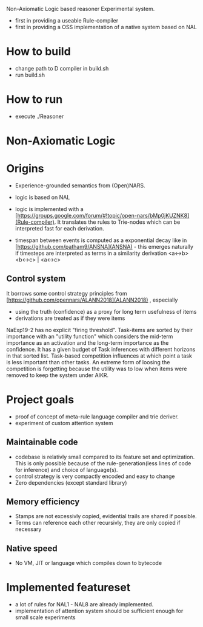 Non-Axiomatic Logic based reasoner Experimental system.

* first in providing a useable Rule-compiler
* first in providing a OSS implementation of a native system based on NAL

# How to build

* change path to D compiler in build.sh
* run build.sh

# How to run

* execute ./Reasoner

# Non-Axiomatic Logic

# Origins

* Experience-grounded semantics from (Open)NARS.

* logic is based on NAL
* logic is implemented with a [https://groups.google.com/forum/#!topic/open-nars/bMp0jKUZNK8](Rule-compiler). It translates the rules to Trie-nodes which can be interpreted fast for each derivation.

* timespan between events is computed as a exponential decay like in [https://github.com/patham9/ANSNA](ANSNA) - this emerges naturally if timesteps are interpreted as terms in a similarity derivation <a<->b> <b<->c> | <a<->c>

## Control system
It borrows some control strategy principles from [https://github.com/opennars/ALANN2018](ALANN2018) , especially
* using the truth (confidence) as a proxy for long term usefulness of items
* derivations are treated as if they were items

NaExp19-2 has no explicit "firing threshold". Task-items are sorted by their importance with an "utility function" which considers the mid-term importance as an activation and the long-term importance as the confidence. It has a given budget of Task inferences with different horizons in that sorted list. Task-based competition influences at which point a task is less important than other tasks.
An extreme form of loosing the competition is forgetting because the utility was to low when items were removed to keep the system under AIKR.

# Project goals

* proof of concept of meta-rule language compiler and trie deriver.
* experiment of custom attention system

## Maintainable code
* codebase is relativly small compared to its feature set and optimization. This is only possible because of the rule-generation(less lines of code for inference) and choice of language(s).
* control strategy is very compactly encoded and easy to change
* Zero dependencies (except standard library)

## Memory efficiency
* Stamps are not excessivly copied, evidential trails are shared if possible.
* Terms can reference each other recursivly, they are only copied if necessary

## Native speed
* No VM, JIT or language which compiles down to bytecode

# Implemented featureset

* a lot of rules for NAL1 - NAL8 are already implemented.
* implementation of attention system should be sufficient enough for small scale experiments